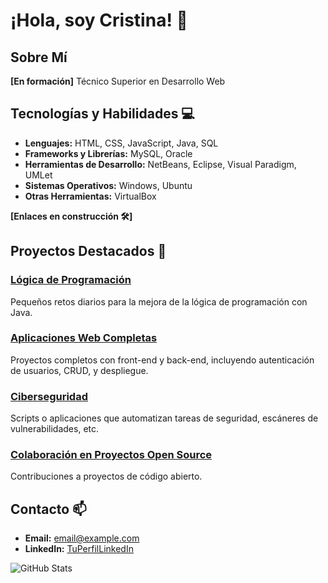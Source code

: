 # ¡Hola, soy Cristina! 👋

## Sobre Mí
**[En formación]**
Técnico Superior en Desarrollo Web

## Tecnologías y Habilidades 💻

- **Lenguajes:** HTML, CSS, JavaScript, Java, SQL
- **Frameworks y Librerías:** MySQL, Oracle
- **Herramientas de Desarrollo:** NetBeans, Eclipse, Visual Paradigm, UMLet
- **Sistemas Operativos:** Windows, Ubuntu
- **Otras Herramientas:** VirtualBox

**[Enlaces en construcción 🛠️]**

## Proyectos Destacados 🚀

### [Lógica de Programación](https://github.com/tu-usuario/personal-portfolio)
Pequeños retos diarios para la mejora de la lógica de programación con Java.

### [Aplicaciones Web Completas](https://github.com/tu-usuario/personal-portfolio)
Proyectos completos con front-end y back-end, incluyendo autenticación de usuarios, CRUD, y despliegue.

### [Ciberseguridad](https://github.com/tu-usuario/personal-portfolio)
Scripts o aplicaciones que automatizan tareas de seguridad, escáneres de vulnerabilidades, etc.

### [Colaboración en Proyectos Open Source](https://github.com/tu-usuario/personal-portfolio)
Contribuciones a proyectos de código abierto.

## Contacto 📫

- **Email:** [email@example.com](mail:email@example.com)
- **LinkedIn:** [TuPerfilLinkedIn](https://www.linkedin.com/usuario/)


![GitHub Stats](https://github-readme-stats.vercel.app/api?username=tu-usuario&show_icons=true&theme=radical)
